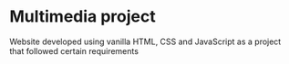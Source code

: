 # Multimedia project 
Website developed using vanilla HTML, CSS and JavaScript as a project that followed certain requirements
